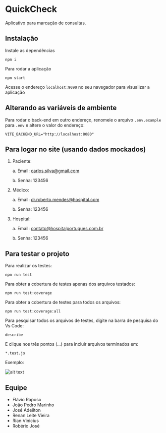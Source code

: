 # QuickCheck

Aplicativo para marcação de consultas.

## Instalação

Instale as dependências

    npm i

Para rodar a aplicação

    npm start

Acesse o endereço `localhost:9090` no seu navegador para visualizar a aplicação

## Alterando as variáveis de ambiente

Para rodar o back-end em outro endereço, renomeie o arquivo `.env.example` para `.env` e altere o valor do endereço:

    VITE_BACKEND_URL="http://localhost:8080"

## Para logar no site (usando dados mockados)

1. Paciente:

   a. Email: carlos.silva@gmail.com

   b. Senha: 123456

2. Médico:

   a. Email: dr.roberto.mendes@hospital.com

   b. Senha: 123456

3. Hospital:

   a. Email: contato@hospitalportugues.com.br

   b. Senha: 123456

## Para testar o projeto

Para realizar os testes:

    npm run test

Para obter a cobertura de testes apenas dos arquivos testados:

    npm run test:coverage

Para obter a cobertura de testes para todos os arquivos:

    npm run test:coverage:all

Para pesquisar todos os arquivos de testes, digite na barra de pesquisa do Vs Code:

    describe

E clique nos três pontos (...) para incluir arquivos terminados em:

    *.test.js

Exemplo:

![alt text](src/assets/image.png)

## Equipe

- Flávio Raposo
- João Pedro Marinho
- José Adeilton
- Renan Leite Vieira
- Rian Vinicius
- Robério José
